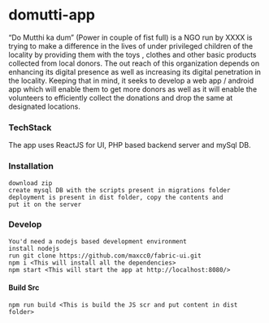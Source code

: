 # domutti-app
“Do Mutthi ka dum” (Power in couple of fist full) is a NGO run by XXXX is trying to make a difference in the lives of under privileged children of the locality by providing them with the toys , clothes and other basic products collected from local donors. 
The out reach of this organization depends on enhancing its digital presence as well as increasing its digital penetration in the locality. Keeping that in mind, it seeks to develop a web app / android app which will enable them to get more donors as well as it will enable the volunteers to efficiently collect the donations and drop the same at designated locations.

### TechStack
The app uses ReactJS for UI, PHP based backend server and mySql DB.

### Installation
```
download zip
create mysql DB with the scripts present in migrations folder
deployment is present in dist folder, copy the contents and 
put it on the server
```

### Develop
```
You'd need a nodejs based development environment
install nodejs
run git clone https://github.com/maxcc0/fabric-ui.git
npm i <This will install all the dependencies>
npm start <This will start the app at http://localhost:8080/>
```

#### Build Src
```
npm run build <This is build the JS scr and put content in dist folder>
```